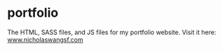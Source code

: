 # portfolio
The HTML, SASS files, and JS files for my portfolio website.
Visit it here: www.nicholaswangsf.com
